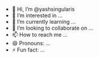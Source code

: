 - 👋 Hi, I’m @yashsingularis
- 👀 I’m interested in ...
- 🌱 I’m currently learning ...
- 💞️ I’m looking to collaborate on ...
- 📫 How to reach me ...
- 😄 Pronouns: ...
- ⚡ Fun fact: ...

<!---
yashsingularis/yashsingularis is a ✨ special ✨ repository because its `README.md` (this file) appears on your GitHub profile.
You can click the Preview link to take a look at your changes.
--->
